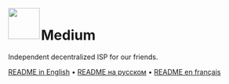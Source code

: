 <img align="left" width="64" height="64" src="https://hsto.org/webt/8c/nt/ku/8cntkuotjbfc1aiirrepb4xb4o4.png">

Medium
======

Independent decentralized ISP for our friends.

[README in English](README.en.md) • [README на русском](README.ru.md) • [README en français](README.fr.md)
